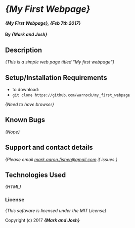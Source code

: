 # _{My First Webpage}_

#### _{My First Webpage}, {Feb 7th 2017}_

#### By _**{Mark and Josh}**_

## Description

_{This is a simple web page titled "My first webpage"}_

## Setup/Installation Requirements

* to download:
* `git clone https://github.com/warnock/my_first_webpage`


_{Need to have browser}_

## Known Bugs

_{Nope}_

## Support and contact details

_{Please email mark.aaron.fisher@gmail.com if issues.}_

## Technologies Used

_{HTML}_

### License

*{This software is licensed under the MIT License}*

Copyright (c) 2017 **_{Mark and Josh}_**
